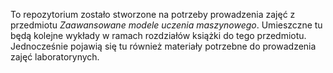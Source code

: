 To repozytorium zostało stworzone na potrzeby prowadzenia zajęć z przedmiotu *Zaawansowane modele uczenia maszynowego*. Umieszczne tu będą kolejne wykłady w ramach rozdziałów książki do tego przedmiotu. 
Jednocześnie pojawią się tu również materiały potrzebne do prowadzenia zajęć laboratorynych.
